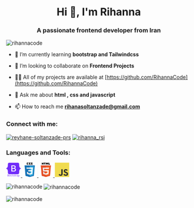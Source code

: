 <h1 align="center">Hi 👋, I'm Rihanna</h1>
<h3 align="center">A passionate frontend developer from Iran</h3>

<p align="left"> <img src="https://komarev.com/ghpvc/?username=rihannacode&label=Profile%20views&color=0e75b6&style=flat" alt="rihannacode" /> </p>

- 🌱 I’m currently learning **bootstrap and Tailwindcss**

- 👯 I’m looking to collaborate on **Frontend Projects**

- 👨‍💻 All of my projects are available at [https://github.com/RihannaCode](https://github.com/RihannaCode)

- 💬 Ask me about **html , css and javascript**

- 📫 How to reach me **rihanasoltanzade@gmail.com**

<h3 align="left">Connect with me:</h3>
<p align="left">
<a href="https://linkedin.com/in/reyhane-soltanzade-prs" target="blank"><img align="center" src="https://raw.githubusercontent.com/rahuldkjain/github-profile-readme-generator/master/src/images/icons/Social/linked-in-alt.svg" alt="reyhane-soltanzade-prs" height="30" width="40" /></a>
<a href="https://instagram.com/rihanna_rsi" target="blank"><img align="center" src="https://raw.githubusercontent.com/rahuldkjain/github-profile-readme-generator/master/src/images/icons/Social/instagram.svg" alt="rihanna_rsi" height="30" width="40" /></a>
</p>

<h3 align="left">Languages and Tools:</h3>
<p align="left"> <a href="https://getbootstrap.com" target="_blank" rel="noreferrer"> <img src="https://raw.githubusercontent.com/devicons/devicon/master/icons/bootstrap/bootstrap-plain-wordmark.svg" alt="bootstrap" width="40" height="40"/> </a> <a href="https://www.w3schools.com/css/" target="_blank" rel="noreferrer"> <img src="https://raw.githubusercontent.com/devicons/devicon/master/icons/css3/css3-original-wordmark.svg" alt="css3" width="40" height="40"/> </a> <a href="https://www.w3.org/html/" target="_blank" rel="noreferrer"> <img src="https://raw.githubusercontent.com/devicons/devicon/master/icons/html5/html5-original-wordmark.svg" alt="html5" width="40" height="40"/> </a> <a href="https://developer.mozilla.org/en-US/docs/Web/JavaScript" target="_blank" rel="noreferrer"> <img src="https://raw.githubusercontent.com/devicons/devicon/master/icons/javascript/javascript-original.svg" alt="javascript" width="40" height="40"/> </a> </p>

<p><img align="left" src="https://github-readme-stats.vercel.app/api/top-langs?username=rihannacode&show_icons=true&locale=en&layout=compact" alt="rihannacode" /></p>

<p>&nbsp;<img align="center" src="https://github-readme-stats.vercel.app/api?username=rihannacode&show_icons=true&locale=en" alt="rihannacode" /></p>

<p><img align="center" src="https://github-readme-streak-stats.herokuapp.com/?user=rihannacode&" alt="rihannacode" /></p>
